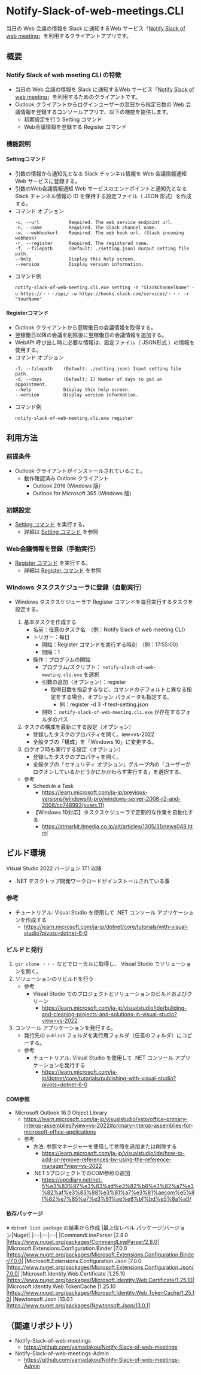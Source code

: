 # Notify-Slack-of-web-meetings.CLI

当日の Web 会議の情報を Slack に通知するWeb サービス「[Notify Slack of web meeting](https://github.com/yamadakou/Notify-Slack-of-web-meetings)」を利用するクライアントアプリです。

## 概要

### Notify Slack of web meeting CLI の特徴

* 当日の Web 会議の情報を Slack に通知するWeb サービス「[Notify Slack of web meeting](https://github.com/yamadakou/Notify-Slack-of-web-meetings)」を利用するためのクライアントです。
* Outlook クライアントからログインユーザーの翌日から指定日数の Web 会議情報を登録するコンソールアプリで、以下の機能を提供します。
  * 初期設定を行う Setting コマンド
  * Web会議情報を登録する Register コマンド

### 機能説明
#### Settingコマンド
* 引数の情報から通知先となる Slack チャンネル情報を Web 会議情報通知 Web サービスに登録する。
* 引数のWeb会議情報通知 Web サービスのエンドポイントと通知先となる Slack チャンネル情報の ID を保持する設定ファイル（ JSON 形式）を作成する。
* コマンド オプション
  ```shell
  -u, --url           Required. The web service endpoint url.
  -n, --name          Required. The Slack channel name.
  -w, --webhookurl    Required. The web hook url. (Slack incoming webhook)
  -r, --register      Required. The registered name.
  -f, --filepath      (Default: ./setting.json) Ourput setting file path.
  --help              Display this help screen.
  --version           Display version information.
  ```
* コマンド例
  ```shell
  notify-slack-of-web-meeting.cli.exe setting -n "SlackChannelName" -u https://・・・/api/ -w https://hooks.slack.com/services/・・・ -r "YourName"

  ```

#### Registerコマンド
* Outlook クライアントから翌稼働日の会議情報を取得する。
* 翌稼働日以降の会議を削除後に翌稼働日の会議情報を追加する。
* WebAPI 呼び出し時に必要な情報は、設定ファイル（ JSON形式 ）の情報を使用する。
* コマンド オプション
  ```shell
  -f, --filepath    (Default: ./setting.json) Input setting file path.
  -d, --days        (Default: 1) Number of days to get an appointment.
  --help            Display this help screen.
  --version         Display version information.
  ```
* コマンド例
  ```shell
  notify-slack-of-web-meeting.cli.exe register
  ```

## 利用方法
### 前提条件
* Outlook クライアントがインストールされていること。
  * 動作確認済み Outlook クライアント
    * Outlook 2016 (Windows 版)
    * Outlook for Microsoft 365 (Windows 版)

### 初期設定
* [Setting コマンド](Settingコマンド) を実行する。
  * 詳細は [Setting コマンド](Settingコマンド) を参照

### Web会議情報を登録（手動実行）
* [Register コマンド](Registerコマンド) を実行する。
  * 詳細は [Register コマンド](Registerコマンド) を参照

### Windows タスクスケジューラに登録（自動実行）
* Windows タスクスケジューラで Register コマンドを毎日実行するタスクを設定する。
  1. 基本タスクを作成する
     * 名前：任意のタスク名　（例：Notify Slack of web meeting CLI）
     * トリガー：毎日
       * 開始：Register コマンドを実行する時刻　（例：17:55:00）
       * 間隔：1
     * 操作：プログラムの開始
       * プログラム/スクリプト： `notify-slack-of-web-meeting.cli.exe` を選択
       * 引数の追加（オプション）：register
         * 取得日数を指定するなど、コマンドのデフォルトと異なる指定をする場合、オプション パラメータも指定する。
           * 例：register -d 3 -f test-setting.json
       * 開始： `notify-slack-of-web-meeting.cli.exe` が存在するフォルダのパス
  2. タスクの構成を最新にする設定（オプション）
      * 登録したタスクのプロパティを開く。iew=vs-2022
      * 全般タブの「構成」を「Windows 10」に変更する。
  3. ログオフ時も実行する設定（オプション）
      * 登録したタスクのプロパティを開く。
      * 全般タブの「セキュリティ オプション」グループ内の「ユーザーがログオンしているかどうかにかかわらず実行する」を選択する。

  * 参考
    * Schedule a Task
      * https://learn.microsoft.com/ja-jp/previous-versions/windows/it-pro/windows-server-2008-r2-and-2008/cc748993(v=ws.11)
    * 【Windows 10対応】タスクスケジューラで定期的な作業を自動化する
      * https://atmarkit.itmedia.co.jp/ait/articles/1305/31/news049.html

## ビルド環境
Visual Studio 2022 バージョン 17.1 以降
* .NET デスクトップ開発ワークロードがインストールされている事
### 参考
  * チュートリアル: Visual Studio を使用して .NET コンソール アプリケーションを作成する
    * https://learn.microsoft.com/ja-jp/dotnet/core/tutorials/with-visual-studio?pivots=dotnet-6-0

### ビルドと発行
1. `gir clone ・・・` などでローカルに取得し、 Visual Studio でソリューションを開く。
2. ソリューションのリビルドを行う
   * 参考
     * Visual Studio でのプロジェクトとソリューションのビルドおよびクリーン
       * https://learn.microsoft.com/ja-jp/visualstudio/ide/building-and-cleaning-projects-and-solutions-in-visual-studio?view=vs-2022
3. コンソール アプリケーションを発行する。
   * 発行先の `publish` フォルダを実行用フォルダ（任意のフォルダ）にコピーする。
   * 参考
     * チュートリアル: Visual Studio を使用して .NET コンソール アプリケーションを発行する
       * https://learn.microsoft.com/ja-jp/dotnet/core/tutorials/publishing-with-visual-studio?pivots=dotnet-6-0
  
#### COM参照
* Microsoft Outlook 16.0 Object Library
  * https://learn.microsoft.com/ja-jp/visualstudio/vsto/office-primary-interop-assemblies?view=vs-2022#primary-interop-assemblies-for-microsoft-office-applications
  * 参考
    * 方法: 参照マネージャーを使用して参照を追加または削除する
      * https://learn.microsoft.com/ja-jp/visualstudio/ide/how-to-add-or-remove-references-by-using-the-reference-manager?view=vs-2022
    * .NET 5プロジェクトでのCOM参照の追加
      * https://opcdiary.net/net-5%e3%83%97%e3%83%ad%e3%82%b8%e3%82%a7%e3%82%af%e3%83%88%e3%81%a7%e3%81%aecom%e5%8f%82%e7%85%a7%e3%81%ae%e8%bf%bd%e5%8a%a0/

#### 依存パッケージ
※ `dotnet list package` の結果から作成
  |最上位レベル パッケージ|バージョン|Nuget|
  |:--|:--|:--|
  |CommandLineParser                             |2.8.0   |https://www.nuget.org/packages/CommandLineParser/2.8.0|
  |Microsoft.Extensions.Configuration.Binder     |7.0.0   |https://www.nuget.org/packages/Microsoft.Extensions.Configuration.Binder/7.0.0|
  |Microsoft.Extensions.Configuration.Json       |7.0.0   |https://www.nuget.org/packages/Microsoft.Extensions.Configuration.Json/7.0.0|
  |Microsoft.Identity.Web.Certificate            |1.25.10 |https://www.nuget.org/packages/Microsoft.Identity.Web.Certificate/1.25.10|
  |Microsoft.Identity.Web.TokenCache             |1.25.10 |https://www.nuget.org/packages/Microsoft.Identity.Web.TokenCache/1.25.10|
  |Newtonsoft.Json                               |13.0.1  |https://www.nuget.org/packages/Newtonsoft.Json/13.0.1|


## （関連リポジトリ）
* Notify-Slack-of-web-meetings
  * https://github.com/yamadakou/Notify-Slack-of-web-meetings
* Notify-Slack-of-web-meetings-Admin
  * https://github.com/yamadakou/Notify-Slack-of-web-meetings-Admin

